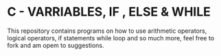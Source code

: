 # C - VARRIABLES, IF , ELSE & WHILE
This repository contains programs on how to use arithmetic operators, logical operators, if statements while loop and so much more, feel free to fork and am opem to suggestions.
